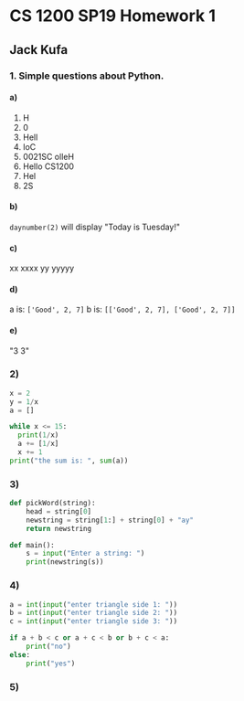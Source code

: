 # CS 1200 SP19 Homework 1
## Jack Kufa


### 1. Simple questions about Python.
#### a)
1. H
2. 0
3. Hell
4. loC
5. 0021SC olleH
6. Hello CS1200
7. Hel
8. 2S

#### b)
`daynumber(2)` will display "Today is Tuesday!"

#### c)
xx xxxx yy yyyyy

#### d)
a is:
`['Good', 2, 7]`
b is:
`[['Good', 2, 7], ['Good', 2, 7]]`

#### e)
"3 3"


### 2)
```python
x = 2
y = 1/x
a = []

while x <= 15:
  print(1/x)
  a += [1/x]
  x += 1
print("the sum is: ", sum(a))
```


### 3)
```python
def pickWord(string):
    head = string[0]
    newstring = string[1:] + string[0] + "ay"
    return newstring

def main():
    s = input("Enter a string: ")
    print(newstring(s))
```


### 4)
```python
a = int(input("enter triangle side 1: "))
b = int(input("enter triangle side 2: "))
c = int(input("enter triangle side 3: "))

if a + b < c or a + c < b or b + c < a:
    print("no")
else:
    print("yes")
```

### 5)
